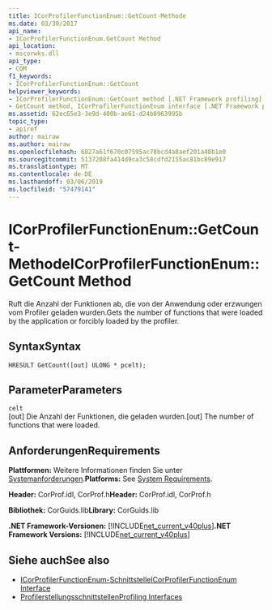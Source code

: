 ```yaml
---
title: ICorProfilerFunctionEnum::GetCount-Methode
ms.date: 03/30/2017
api_name:
- ICorProfilerFunctionEnum.GetCount Method
api_location:
- mscorwks.dll
api_type:
- COM
f1_keywords:
- ICorProfilerFunctionEnum::GetCount
helpviewer_keywords:
- ICorProfilerFunctionEnum::GetCount method [.NET Framework profiling]
- GetCount method, ICorProfilerFunctionEnum interface [.NET Framework profiling]
ms.assetid: 62ec65e3-3e9d-400b-ae61-d24b8963995b
topic_type:
- apiref
author: mairaw
ms.author: mairaw
ms.openlocfilehash: 6827a61f670c07595ac78bcd4a8aef201a48b1e0
ms.sourcegitcommit: 5137208fa414d9ca3c58cdfd2155ac81bc89e917
ms.translationtype: MT
ms.contentlocale: de-DE
ms.lasthandoff: 03/06/2019
ms.locfileid: "57479141"
---
```

# <a name="icorprofilerfunctionenumgetcount-method"></a><span data-ttu-id="67a85-102">ICorProfilerFunctionEnum::GetCount-Methode</span><span class="sxs-lookup"><span data-stu-id="67a85-102">ICorProfilerFunctionEnum::GetCount Method</span></span>
<span data-ttu-id="67a85-103">Ruft die Anzahl der Funktionen ab, die von der Anwendung oder erzwungen vom Profiler geladen wurden.</span><span class="sxs-lookup"><span data-stu-id="67a85-103">Gets the number of functions that were loaded by the application or forcibly loaded by the profiler.</span></span>  
  
## <a name="syntax"></a><span data-ttu-id="67a85-104">Syntax</span><span class="sxs-lookup"><span data-stu-id="67a85-104">Syntax</span></span>  
  
```  
HRESULT GetCount([out] ULONG * pcelt);  
```  
  
## <a name="parameters"></a><span data-ttu-id="67a85-105">Parameter</span><span class="sxs-lookup"><span data-stu-id="67a85-105">Parameters</span></span>  
 `celt`  
 <span data-ttu-id="67a85-106">[out] Die Anzahl der Funktionen, die geladen wurden.</span><span class="sxs-lookup"><span data-stu-id="67a85-106">[out] The number of functions that were loaded.</span></span>  
  
## <a name="requirements"></a><span data-ttu-id="67a85-107">Anforderungen</span><span class="sxs-lookup"><span data-stu-id="67a85-107">Requirements</span></span>  
 <span data-ttu-id="67a85-108">**Plattformen:** Weitere Informationen finden Sie unter [Systemanforderungen](../../../../docs/framework/get-started/system-requirements.md).</span><span class="sxs-lookup"><span data-stu-id="67a85-108">**Platforms:** See [System Requirements](../../../../docs/framework/get-started/system-requirements.md).</span></span>  
  
 <span data-ttu-id="67a85-109">**Header:** CorProf.idl, CorProf.h</span><span class="sxs-lookup"><span data-stu-id="67a85-109">**Header:** CorProf.idl, CorProf.h</span></span>  
  
 <span data-ttu-id="67a85-110">**Bibliothek:** CorGuids.lib</span><span class="sxs-lookup"><span data-stu-id="67a85-110">**Library:** CorGuids.lib</span></span>  
  
 <span data-ttu-id="67a85-111">**.NET Framework-Versionen:** [!INCLUDE[net_current_v40plus](../../../../includes/net-current-v40plus-md.md)]</span><span class="sxs-lookup"><span data-stu-id="67a85-111">**.NET Framework Versions:** [!INCLUDE[net_current_v40plus](../../../../includes/net-current-v40plus-md.md)]</span></span>  
  
## <a name="see-also"></a><span data-ttu-id="67a85-112">Siehe auch</span><span class="sxs-lookup"><span data-stu-id="67a85-112">See also</span></span>
- [<span data-ttu-id="67a85-113">ICorProfilerFunctionEnum-Schnittstelle</span><span class="sxs-lookup"><span data-stu-id="67a85-113">ICorProfilerFunctionEnum Interface</span></span>](../../../../docs/framework/unmanaged-api/profiling/icorprofilerfunctionenum-interface.md)
- [<span data-ttu-id="67a85-114">Profilerstellungsschnittstellen</span><span class="sxs-lookup"><span data-stu-id="67a85-114">Profiling Interfaces</span></span>](../../../../docs/framework/unmanaged-api/profiling/profiling-interfaces.md)

